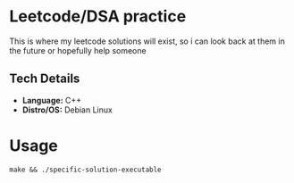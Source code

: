# Leetcode/DSA practice 

This is where my leetcode solutions will exist, so i can look back at them in the future or hopefully help someone 
## Tech Details

- **Language:** C++
- **Distro/OS:** Debian Linux

# Usage
``make && ./specific-solution-executable``

